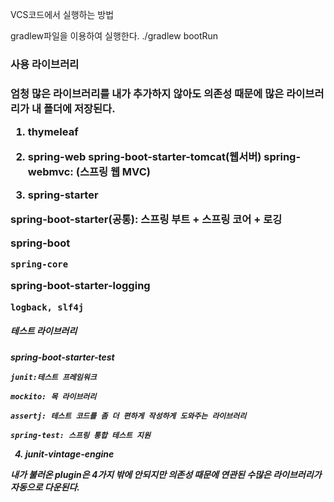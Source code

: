  VCS코드에서 실행하는 방법
 
 gradlew파일을 이용하여 실행한다.
 ./gradlew bootRun


<h3>사용 라이브러리<h3>

엄청 많은 라이브러리를 내가 추가하지 않아도 의존성 때문에 많은 라이브러리가 내 폴더에 저장된다.

1. thymeleaf

2. spring-web
spring-boot-starter-tomcat(웹서버)
spring-webmvc: (스프링 웹 MVC)

3. spring-starter

spring-boot-starter(공통): 스프링 부트 + 스프링 코어 + 로깅

spring-boot

    spring-core

spring-boot-starter-logging

    logback, slf4j


<h5>테스트 라이브러리<h5>

spring-boot-starter-test

    junit:테스트 프레임워크

    mockito: 목 라이브러리

    assertj: 테스트 코드를 좀 더 편하게 작성하게 도와주는 라이브러리

    spring-test: 스프링 통합 테스트 지원


4. junit-vintage-engine

내가 불러온 plugin은 4가지 밖에 안되지만 의존성 때문에 연관된 수많은 라이브러리가 자동으로 다운된다.
